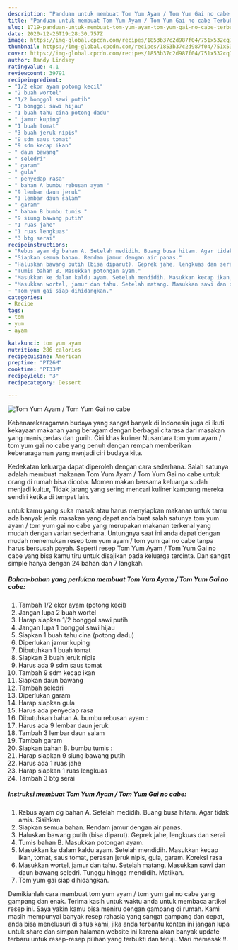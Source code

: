 ```yaml
---
description: "Panduan untuk membuat Tom Yum Ayam / Tom Yum Gai no cabe Terbukti"
title: "Panduan untuk membuat Tom Yum Ayam / Tom Yum Gai no cabe Terbukti"
slug: 1719-panduan-untuk-membuat-tom-yum-ayam-tom-yum-gai-no-cabe-terbukti
date: 2020-12-26T19:28:30.757Z
image: https://img-global.cpcdn.com/recipes/1853b37c2d987f04/751x532cq70/tom-yum-ayam-tom-yum-gai-no-cabe-foto-resep-utama.jpg
thumbnail: https://img-global.cpcdn.com/recipes/1853b37c2d987f04/751x532cq70/tom-yum-ayam-tom-yum-gai-no-cabe-foto-resep-utama.jpg
cover: https://img-global.cpcdn.com/recipes/1853b37c2d987f04/751x532cq70/tom-yum-ayam-tom-yum-gai-no-cabe-foto-resep-utama.jpg
author: Randy Lindsey
ratingvalue: 4.1
reviewcount: 39791
recipeingredient:
- "1/2 ekor ayam potong kecil"
- "2 buah wortel"
- "1/2 bonggol sawi putih"
- "1 bonggol sawi hijau"
- "1 buah tahu cina potong dadu"
- " jamur kuping"
- "1 buah tomat"
- "3 buah jeruk nipis"
- "9 sdm saus tomat"
- "9 sdm kecap ikan"
- " daun bawang"
- " seledri"
- " garam"
- " gula"
- " penyedap rasa"
- " bahan A bumbu rebusan ayam "
- "9 lembar daun jeruk"
- "3 lembar daun salam"
- " garam"
- " bahan B bumbu tumis "
- "9 siung bawang putih"
- "1 ruas jahe"
- "1 ruas lengkuas"
- "3 btg serai"
recipeinstructions:
- "Rebus ayam dg bahan A. Setelah medidih. Buang busa hitam. Agar tidak amis. Sisihkan"
- "Siapkan semua bahan. Rendam jamur dengan air panas."
- "Haluskan bawang putih (bisa diparut). Geprek jahe, lengkuas dan serai"
- "Tumis bahan B. Masukkan potongan ayam."
- "Masukkan ke dalam kaldu ayam. Setelah mendidih. Masukkan kecap ikan, tomat, saus tomat, perasan jeruk nipis, gula, garam. Koreksi rasa"
- "Masukkan wortel, jamur dan tahu. Setelah matang. Masukkan sawi dan daun bawang seledri. Tunggu hingga mendidih. Matikan."
- "Tom yum gai siap dihidangkan."
categories:
- Recipe
tags:
- tom
- yum
- ayam

katakunci: tom yum ayam 
nutrition: 286 calories
recipecuisine: American
preptime: "PT26M"
cooktime: "PT33M"
recipeyield: "3"
recipecategory: Dessert

---
```



![Tom Yum Ayam / Tom Yum Gai no cabe](https://img-global.cpcdn.com/recipes/1853b37c2d987f04/751x532cq70/tom-yum-ayam-tom-yum-gai-no-cabe-foto-resep-utama.jpg)

Kebenarekaragaman budaya yang sangat banyak di Indonesia juga di ikuti kekayaan makanan yang beragam dengan berbagai citarasa dari masakan yang manis,pedas dan gurih. Ciri khas kuliner Nusantara tom yum ayam / tom yum gai no cabe yang penuh dengan rempah memberikan keberaragaman yang menjadi ciri budaya kita.


Kedekatan keluarga dapat diperoleh dengan cara sederhana. Salah satunya adalah membuat makanan Tom Yum Ayam / Tom Yum Gai no cabe untuk orang di rumah bisa dicoba. Momen makan bersama keluarga sudah menjadi kultur, Tidak jarang yang sering mencari kuliner kampung mereka sendiri ketika di tempat lain.



untuk kamu yang suka masak atau harus menyiapkan makanan untuk tamu ada banyak jenis masakan yang dapat anda buat salah satunya tom yum ayam / tom yum gai no cabe yang merupakan makanan terkenal yang mudah dengan varian sederhana. Untungnya saat ini anda dapat dengan mudah menemukan resep tom yum ayam / tom yum gai no cabe tanpa harus bersusah payah.
Seperti resep Tom Yum Ayam / Tom Yum Gai no cabe yang bisa kamu tiru untuk disajikan pada keluarga tercinta. Dan sangat simple hanya dengan 24 bahan dan 7 langkah.


<!--inarticleads1-->

##### Bahan-bahan yang perlukan membuat Tom Yum Ayam / Tom Yum Gai no cabe:

1. Tambah 1/2 ekor ayam (potong kecil)
1. Jangan lupa 2 buah wortel
1. Harap siapkan 1/2 bonggol sawi putih
1. Jangan lupa 1 bonggol sawi hijau
1. Siapkan 1 buah tahu cina (potong dadu)
1. Diperlukan  jamur kuping
1. Dibutuhkan 1 buah tomat
1. Siapkan 3 buah jeruk nipis
1. Harus ada 9 sdm saus tomat
1. Tambah 9 sdm kecap ikan
1. Siapkan  daun bawang
1. Tambah  seledri
1. Diperlukan  garam
1. Harap siapkan  gula
1. Harus ada  penyedap rasa
1. Dibutuhkan  bahan A. bumbu rebusan ayam :
1. Harus ada 9 lembar daun jeruk
1. Tambah 3 lembar daun salam
1. Tambah  garam
1. Siapkan  bahan B. bumbu tumis :
1. Harap siapkan 9 siung bawang putih
1. Harus ada 1 ruas jahe
1. Harap siapkan 1 ruas lengkuas
1. Tambah 3 btg serai




<!--inarticleads2-->

##### Instruksi membuat  Tom Yum Ayam / Tom Yum Gai no cabe:

1. Rebus ayam dg bahan A. Setelah medidih. Buang busa hitam. Agar tidak amis. Sisihkan
1. Siapkan semua bahan. Rendam jamur dengan air panas.
1. Haluskan bawang putih (bisa diparut). Geprek jahe, lengkuas dan serai
1. Tumis bahan B. Masukkan potongan ayam.
1. Masukkan ke dalam kaldu ayam. Setelah mendidih. Masukkan kecap ikan, tomat, saus tomat, perasan jeruk nipis, gula, garam. Koreksi rasa
1. Masukkan wortel, jamur dan tahu. Setelah matang. Masukkan sawi dan daun bawang seledri. Tunggu hingga mendidih. Matikan.
1. Tom yum gai siap dihidangkan.




Demikianlah cara membuat tom yum ayam / tom yum gai no cabe yang gampang dan enak. Terima kasih untuk waktu anda untuk membaca artikel resep ini. Saya yakin kamu bisa meniru dengan gampang di rumah. Kami masih mempunyai banyak resep rahasia yang sangat gampang dan cepat, anda bisa menelusuri di situs kami, jika anda terbantu konten ini jangan lupa untuk share dan simpan halaman website ini karena akan banyak update terbaru untuk resep-resep pilihan yang terbukti dan teruji. Mari memasak !!. 
